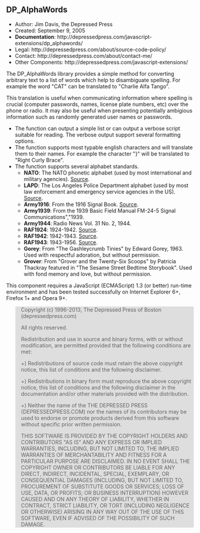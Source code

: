 <h2>DP_AlphaWords</h2>

<ul>	<li>Author: Jim Davis, the Depressed Press</li>
	<li>Created: September 9, 2005</li>
	<li><b>Documentation</b>: http://depressedpress.com/javascript-extensions/dp_alphawords/</li>
	<li>Legal: http://depressedpress.com/about/source-code-policy/</li>
	<li>Contact: http://depressedpress.com/about/contact-me/</li>
	<li>Other Components: http://depressedpress.com/javascript-extensions/</li>
</ul>

<p>The DP_AlphaWords library provides a simple method for converting arbitrary text to a list of words which help to disambiguate spelling.  For example the word "CAT" can be translated to "Charlie Alfa Tango".</p>

<p>This translation is useful when communicating information where spelling is crucial (computer passwords, names, license plate numbers, etc) over the phone or radio.  It may also be useful when presenting potentially ambigious information such as randomly generated user names or passwords.</p>

<ul>	<li>The function can output a simple list or can output a verbose script suitable for reading.  The verbose output support several formatting options.</li>
	<li>The function supports most typable english characters and will translate them to their names.  For example the character "}" will be translated to "Right Curly Brace".</li>
	<li>The function supports several alphabet standards.
		<ul><li><strong>NATO</strong>: The NATO phonetic alphabet (used by most international and military agencies).  <a href="http://en.wikipedia.org/wiki/NATO_phonetic_alphabet">Source</a>.</li>
			<li><strong>LAPD</strong>: The Los Angeles Police Department alphabet (used by most law enforcement and emergency service agencies in the US).  <a href="http://en.wikipedia.org/wiki/LAPD_phonetic_alphabet">Source</a>.</li>
			<li><strong>Army1916</strong>: From the 1916 Signal Book.  <a href="http://gordon.army.mil/ocos/Museum/alpha.asp">Source</a>.</li>
			<li><strong>Army1939</strong>: From the 1939 Basic Field Manual FM-24-5 Signal Communications","1939.</li>
			<li><strong>Army1944</strong>: Radio News Vol. 31 No. 2, 1944.</li>
			<li><strong>RAF1924</strong>: 1924-1942.  <a href="http://en.wikipedia.org/wiki/RAF_phonetic_alphabet">Source</a>.</li>
			<li><strong>RAF1942</strong>: 1942-1943.  <a href="http://en.wikipedia.org/wiki/RAF_phonetic_alphabet">Source</a>.</li>
			<li><strong>RAF1943</strong>: 1943-1956.  <a href="http://en.wikipedia.org/wiki/RAF_phonetic_alphabet">Source</a>.</li>
			<li><strong>Gorey</strong>: From "The Gashleycrumb Tinies" by Edward Gorey, 1963.  Used with respectful adoration, but without permission.</li>
			<li><strong>Grover</strong>: From "Grover and the Twenty-Six Scoops" by Patricia Thackray featured in "The Sesame Street Bedtime Storybook".  Used with fond memory and love, but without permission.</li>
		</ul>
	</li>
</ul>

<p>This component requires a JavaScript (ECMAScript) 1.3 (or better) run-time environment and has been tested successfully on Internet Explorer 6+, Firefox 1+ and Opera 9+.</p>

<blockquote style="background: #dedede;">
Copyright (c) 1996-2013, The Depressed Press of Boston (depressedpress.com)

All rights reserved.

Redistribution and use in source and binary forms, with or without modification, are permitted provided that the following conditions are met:

+) Redistributions of source code must retain the above copyright notice, this list of conditions and the following disclaimer.

+) Redistributions in binary form must reproduce the above copyright notice, this list of conditions and the following disclaimer in the documentation and/or other materials provided with the distribution.

+) Neither the name of the THE DEPRESSED PRESS (DEPRESSEDPRESS.COM) nor the names of its contributors may be used to endorse or promote products derived from this software without specific prior written permission.

THIS SOFTWARE IS PROVIDED BY THE COPYRIGHT HOLDERS AND CONTRIBUTORS "AS IS" AND ANY EXPRESS OR IMPLIED WARRANTIES, INCLUDING, BUT NOT LIMITED TO, THE IMPLIED WARRANTIES OF MERCHANTABILITY AND FITNESS FOR A PARTICULAR PURPOSE ARE DISCLAIMED. IN NO EVENT SHALL THE COPYRIGHT OWNER OR CONTRIBUTORS BE LIABLE FOR ANY DIRECT, INDIRECT, INCIDENTAL, SPECIAL, EXEMPLARY, OR CONSEQUENTIAL DAMAGES (INCLUDING, BUT NOT LIMITED TO, PROCUREMENT OF SUBSTITUTE GOODS OR SERVICES; LOSS OF USE, DATA, OR PROFITS; OR BUSINESS INTERRUPTION) HOWEVER CAUSED AND ON ANY THEORY OF LIABILITY, WHETHER IN CONTRACT, STRICT LIABILITY, OR TORT (INCLUDING NEGLIGENCE OR OTHERWISE) ARISING IN ANY WAY OUT OF THE USE OF THIS SOFTWARE, EVEN IF ADVISED OF THE POSSIBILITY OF SUCH DAMAGE.
</blockquote>